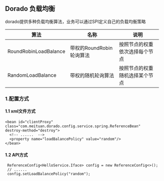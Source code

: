 
## Dorado 负载均衡

dorado提供多种负载均衡算法，业务可以通过SPI定义自己的负载均衡策略

| 算法 | 名称 | 说明 |
| ------ | ------ | ------ |
| RoundRobinLoadBalance | 带权的RoundRobin轮询算法 | 按照节点的权重依次选择每个节点 |
| RandomLoadBalance | 带权的随机轮询算法 | 按照节点的权重随机选择某个节点 |


### 1.配置方式

#### 1.1 xml文件方式

````
<bean id="clientProxy" class="com.meituan.dorado.config.service.spring.ReferenceBean" destroy-method="destroy">
  <!-- ......  -->
  <property name="loadBalancePolicy" value="random"/>
</bean>
````

#### 1.2 API方式

````
 ReferenceConfig<HelloService.Iface> config = new ReferenceConfig<>();
 // ......
 config.setLoadBalancePolicy("random");
````